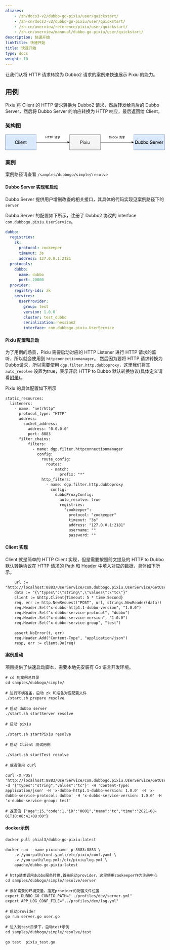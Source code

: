 ```yaml
---
aliases:
    - /zh/docs3-v2/dubbo-go-pixiu/user/quickstart/
    - /zh-cn/docs3-v2/dubbo-go-pixiu/user/quickstart/
    - /zh-cn/overview/reference/pixiu/user/quickstart/
    - /zh-cn/overview/mannual/dubbo-go-pixiu/user/quickstart/
description: 快速开始
linkTitle: 快速开始
title: 快速开始
type: docs
weight: 10
---
```



让我们从将 HTTP 请求转换为 Dubbo2 请求的案例来快速展示 Pixiu 的能力。

## 用例

Pixiu 将 Client 的 HTTP 请求转换为 Dubbo2 请求，然后转发给背后的 Dubbo Server，然后将 Dubbo Server 的响应转换为 HTTP
响应，最后返回给 Client。

### 架构图

![Architecture](/imgs/pixiu/user/quick_start_architecture.png)

### 案例

案例路径请查看 `/samples/dubbogo/simple/resolve`

#### Dubbo Server 实现和启动

Dubbo Server 提供用户增删改查的相关接口，其具体的代码实现见案例路径下的 `server`

Dubbo Server 的配置如下所示，注册了 Dubbo2 协议的 interface `com.dubbogo.pixiu.UserService`。

```yaml
dubbo:
  registries:
    zk:
      protocol: zookeeper
      timeout: 3s
      address: 127.0.0.1:2181
  protocols:
    dubbo:
      name: dubbo
      port: 20000
  provider:
    registry-ids: zk
    services:
      UserProvider:
        group: test
        version: 1.0.0
        cluster: test_dubbo
        serialization: hessian2
        interface: com.dubbogo.pixiu.UserService
```

#### Pixiu 配置和启动

为了用例的场景，Pixiu 需要启动对应的 HTTP Listener 进行 HTTP 请求的监听，所以就会使用到 `httpconnectionmanager`。
然后因为要将 HTTP 请求转换为 Dubbo请求，所以需要使用 `dgp.filter.http.dubboproxy`，这里我们将其`auto_resolve` 设置为true，表示开启
HTTP to Dubbo 默认转换协议(具体定义请看[附录](../appendix/http-to-dubbo-default-stragety))。

Pixiu 的具体配置如下所示

```
static_resources:
  listeners:
    - name: "net/http"
      protocol_type: "HTTP"
      address:
        socket_address:
          address: "0.0.0.0"
          port: 8883
      filter_chains:
          filters:
            - name: dgp.filter.httpconnectionmanager
              config:
                route_config:
                  routes:
                    - match:
                        prefix: "*"
                http_filters:
                  - name: dgp.filter.http.dubboproxy
                    config:
                      dubboProxyConfig:
                        auto_resolve: true
                        registries:
                          "zookeeper":
                            protocol: "zookeeper"
                            timeout: "3s"
                            address: "127.0.0.1:2181"
                            username: ""
                            password: ""
```

#### Client 实现

Client 就是简单的 HTTP Client 实现，但是需要按照前文提及的 HTTP to Dubbo 默认转换协议在 HTTP 请求的 Path 和 Header
中填入对应的数据，具体如下所示。

```
	url := "http://localhost:8883/UserService/com.dubbogo.pixiu.UserService/GetUserByName"
	data := "{\"types\":\"string\",\"values\":\"tc\"}"
	client := &http.Client{Timeout: 5 * time.Second}
	req, err := http.NewRequest("POST", url, strings.NewReader(data))
	req.Header.Set("x-dubbo-http1.1-dubbo-version", "1.0.0")
	req.Header.Set("x-dubbo-service-protocol", "dubbo")
	req.Header.Set("x-dubbo-service-version", "1.0.0")
	req.Header.Set("x-dubbo-service-group", "test")

	assert.NoError(t, err)
	req.Header.Add("Content-Type", "application/json")
	resp, err := client.Do(req)
```

#### 案例启动

项目提供了快速启动脚本，需要本地先安装有 Go 语言开发环境。

```
# cd 到案例总目录
cd samples/dubbogo/simple/

# 进行环境准备，启动 zk 和准备对应配置文件
./start.sh prepare resolve

# 启动 dubbo server
./start.sh startServer resolve

# 启动 pixiu 

./start.sh startPixiu resolve

# 启动 Client 测试用例

./start.sh startTest resolve

# 或者使用 curl 

curl -X POST 'http://localhost:8883/UserService/com.dubbogo.pixiu.UserService/GetUserByName' -d '{"types":"string","values":"tc"}' -H 'Content-Type: application/json' -H 'x-dubbo-http1.1-dubbo-version: 1.0.0' -H 'x-dubbo-service-protocol: dubbo' -H 'x-dubbo-service-version: 1.0.0' -H 'x-dubbo-service-group: test'

# 返回值 {"age":15,"code":1,"iD":"0001","name":"tc","time":"2021-08-01T18:08:41+08:00"}

```

#### docker示例

```shell
docker pull phial3/dubbo-go-pixiu:latest

docker run --name pixiuname -p 8883:8883 \
    -v /yourpath/conf.yaml:/etc/pixiu/conf.yaml \
    -v /yourpath/log.yml:/etc/pixiu/log.yml \
    apache/dubbo-go-pixiu:latest

# http请求调用dubbo服务转换,首先启动provider，这里使用zookeeper作为注册中心
cd samples/dubbogo/simple/resolve/server

# 添加需要的环境变量，指定provider的配置文件位置
export DUBBO_GO_CONFIG_PATH="../profiles/dev/server.yml"
export APP_LOG_CONF_FILE="../profiles/dev/log.yml"

# 启动provider
go run server.go user.go

# 进入到test目录下，启动test示例
cd samples/dubbogo/simple/resolve/test

go test  pixiu_test.go
```